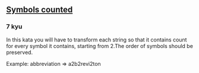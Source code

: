 <h2><a href=https://www.codewars.com/kata/59ddeeb2fc3c49186f00009c/train/javascript target="_blank">Symbols counted </a></h2><h3>7 kyu</h3><p>In this kata you will have to transform each string so that it contains count for every symbol it contains, starting from 2.The order of symbols should be preserved.</p><p>Example: abbreviation =&gt; a2b2revi2ton</p>